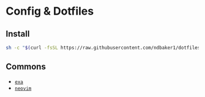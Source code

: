 # Config & Dotfiles

## Install
```sh
sh -c "$(curl -fsSL https://raw.githubusercontent.com/ndbaker1/dotfiles/main/.local/bin/dot)"
```

## Commons
- [`exa`](https://github.com/ogham/exa)
- [`neovim`](https://github.com/neovim/neovim)

